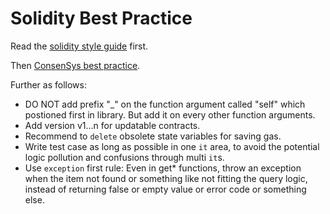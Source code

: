# Solidity Best Practice

Read the [solidity style guide](http://solidity.readthedocs.io/en/latest/style-guide.html) first.

Then [ConsenSys best practice](https://github.com/ConsenSys/smart-contract-best-practices).

Further as follows:

* DO NOT add prefix "_" on the function argument called "self" which postioned first in library. But add it on every other function arguments.
* Add version v1…n for updatable contracts.
* Recommend to ```delete``` obsolete state variables for saving gas.
* Write test case as long as possible in one ```it``` area, to avoid the potential logic pollution and confusions through multi ```it```s.
* Use ```exception``` first rule: Even in get* functions, throw an exception when the item not found or something like not fitting the query logic, instead of returning false or empty value or error code or something else.
